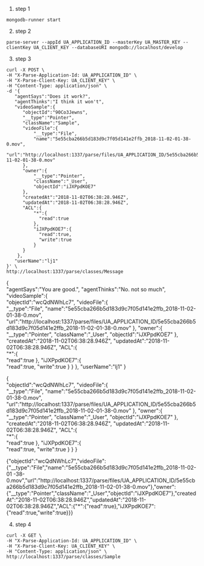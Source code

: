 1. step 1
```
mongodb-runner start
```
2. step 2
```
parse-server --appId UA_APPLICATION_ID --masterKey UA_MASTER_KEY --clientKey UA_CLIENT_KEY --databaseURI mongodb://localhost/develop
```
3. step 3
```
curl -X POST \
-H "X-Parse-Application-Id: UA_APPLICATION_ID" \
-H "X-Parse-Client-Key: UA_CLIENT_KEY" \
-H "Content-Type: application/json" \
-d '{  
   "agentSays":"Does it work?",
   "agentThinks":"I think it won't",
   "videoSample":{  
      "objectId":"90Co3Jewns",
      "__type":"Pointer",
      "className":"Sample",
      "videoFile":{  
          "__type":"File",
          "name":"5e55cba266b5d183d9c7f05d141e2ffb_2018-11-02-01-38-0.mov",
          "url":"http://localhost:1337/parse/files/UA_APPLICATION_ID/5e55cba266b5d183d9c7f05d141e2ffb_2018-11-02-01-38-0.mov"
      },
      "owner":{  
          "__type":"Pointer",
          "className":"_User",
          "objectId":"iJXPpdKOE7"
      },
      "createdAt":"2018-11-02T06:38:28.946Z",
      "updatedAt":"2018-11-02T06:38:28.946Z",
      "ACL":{  
          "*":{  
            "read":true
          },
          "iJXPpdKOE7":{  
            "read":true,
            "write":true
          }
      }
    },
   "userName":"lj1"
}' \
http://localhost:1337/parse/classes/Message
```

{  
   "agentSays":"You are good.",
   "agentThinks":"No. not so much",
   "videoSample":{  
      "objectId":"wcQdNWhLc7",
      "videoFile":{  
          "__type":"File",
          "name":"5e55cba266b5d183d9c7f05d141e2ffb_2018-11-02-01-38-0.mov",
          "url":"http://localhost:1337/parse/files/UA_APPLICATION_ID/5e55cba266b5d183d9c7f05d141e2ffb_2018-11-02-01-38-0.mov"
      },
      "owner":{  
          "__type":"Pointer",
          "className":"_User",
          "objectId":"iJXPpdKOE7"
      },
      "createdAt":"2018-11-02T06:38:28.946Z",
      "updatedAt":"2018-11-02T06:38:28.946Z",
      "ACL":{  
          "*":{  
            "read":true
          },
          "iJXPpdKOE7":{  
            "read":true,
            "write":true
          }
      }
    },
   "userName":"lj1"
}

{  
   "objectId":"wcQdNWhLc7",
   "videoFile":{  
      "__type":"File",
      "name":"5e55cba266b5d183d9c7f05d141e2ffb_2018-11-02-01-38-0.mov",
      "url":"http://localhost:1337/parse/files/UA_APPLICATION_ID/5e55cba266b5d183d9c7f05d141e2ffb_2018-11-02-01-38-0.mov"
   },
   "owner":{  
      "__type":"Pointer",
      "className":"_User",
      "objectId":"iJXPpdKOE7"
   },
   "createdAt":"2018-11-02T06:38:28.946Z",
   "updatedAt":"2018-11-02T06:38:28.946Z",
   "ACL":{  
      "*":{  
         "read":true
      },
      "iJXPpdKOE7":{  
         "read":true,
         "write":true
      }
   }
}

{"objectId":"wcQdNWhLc7","videoFile":{"__type":"File","name":"5e55cba266b5d183d9c7f05d141e2ffb_2018-11-02-01
-38-0.mov","url":"http://localhost:1337/parse/files/UA_APPLICATION_ID/5e55cba266b5d183d9c7f05d141e2ffb_2018-11-02-01-38-0.mov"},"owner":{"__type":"Pointer","className":"_User","objectId":"iJXPpdKOE7"},"createdAt":"2018-11-02T06:38:28.946Z","updatedAt":"2018-11-02T06:38:28.946Z","ACL":{"*":{"read":true},"iJXPpdKOE7":{"read":true,"write":true}}}

4. step 4
```
curl -X GET \
-H "X-Parse-Application-Id: UA_APPLICATION_ID" \
-H "X-Parse-Client-Key: UA_CLIENT_KEY" \
-H "Content-Type: application/json" \
http://localhost:1337/parse/classes/Sample
```


